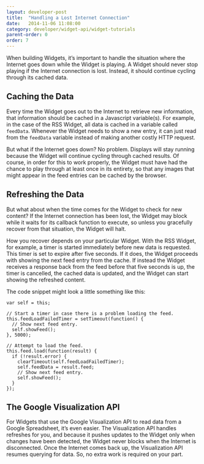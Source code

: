 ```yaml
---
layout: developer-post
title:  "Handling a Lost Internet Connection"
date:   2014-11-06 11:08:00
category: developer/widget-api/widget-tutorials
parent-order: 0
order: 7
---
```


When building Widgets, it’s important to handle the situation where the Internet goes down while the Widget is playing. A Widget should never stop playing if the Internet connection is lost. Instead, it should continue cycling through its cached data.

## Caching the Data
Every time the Widget goes out to the Internet to retrieve new information, that information should be cached in a Javascript variable(s). For example, in the case of the RSS Widget, all data is cached in a variable called `feedData`. Whenever the Widget needs to show a new entry, it can just read from the `feedData` variable instead of making another costly HTTP request.

But what if the Internet goes down? No problem. Displays will stay running because the Widget will continue cycling through cached results. Of course, in order for this to work properly, the Widget must have had the chance to play through at least once in its entirety, so that any images that might appear in the feed entries can be cached by the browser.

## Refreshing the Data
But what about when the time comes for the Widget to check for new content? If the Internet connection has been lost, the Widget may block while it waits for its callback function to execute, so unless you gracefully recover from that situation, the Widget will halt.

How you recover depends on your particular Widget. With the RSS Widget, for example, a timer is started immediately before new data is requested. This timer is set to expire after five seconds. If it does, the Widget proceeds with showing the next feed entry from the cache. If instead the Widget receives a response back from the feed before that five seconds is up, the timer is cancelled, the cached data is updated, and the Widget can start showing the refreshed content.

The code snippet might look a little something like this:

```
var self = this;

// Start a timer in case there is a problem loading the feed.
this.feedLoadFailedTimer = setTimeout(function() {
  // Show next feed entry.
  self.showFeed();
}, 5000);

// Attempt to load the feed.
this.feed.load(function(result) {
  if (!result.error) {
    clearTimeout(self.feedLoadFailedTimer);
    self.feedData = result.feed;
    // Show next feed entry.
    self.showFeed();
  }
});
```
## The Google Visualization API
For Widgets that use the Google Visualization API to read data from a Google Spreadsheet, it’s even easier. The Visualization API handles refreshes for you, and because it pushes updates to the Widget only when changes have been detected, the Widget never blocks when the Internet is disconnected. Once the Internet comes back up, the Visualization API resumes querying for data. So, no extra work is required on your part.
